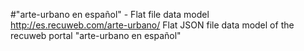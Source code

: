 #"arte-urbano en español" - Flat file data model
http://es.recuweb.com/arte-urbano/
Flat JSON file data model of the recuweb portal "arte-urbano en español"
